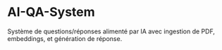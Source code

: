 # AI-QA-System
Système de questions/réponses alimenté par IA avec ingestion de PDF, embeddings, et génération de réponse.
